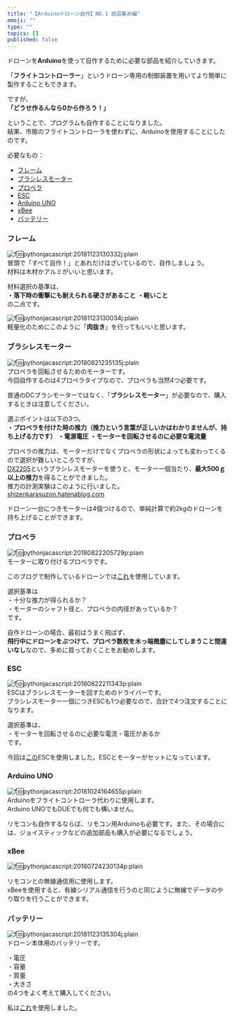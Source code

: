 ```yaml
---
title: "【Arduinoドローン自作】NO.1 部品集め編"
emoji: ""
type: ""
topics: []
published: false
---
```


ドローンを**Arduino**を使って自作するために必要な部品を紹介していきます。

「**フライトコントローラー**」というドローン専用の制御装置を用いてより簡単に製作することもできます。

ですが、  
**「どうせ作るんなら0から作ろう！」**

ということで、プログラムも自作することになりました。  
結果、市販のフライトコントローラを使わずに、Arduinoを使用することにしたのです。

必要なもの：

* [フレーム](#フレーム)
* [ブラシレスモーター](#ブラシレスモーター)
* [プロペラ](#プロペラ)
* [ESC](#ESC)
* [Arduino UNO](#Arduino-UNO)
* [xBee](#xBee)
* [バッテリー](#バッテリー)

### フレーム

![f:id:pythonjacascript:20181123130332j:plain](/images/ppythonjacascript2018112320181123130332.jpg "f:id:pythonjacascript:20181123130332j:plain")  
冒頭で「すべて自作！」とあれだけほざいているので、自作しましょう。  
材料は木材かアルミがいいと思います。

材料選択の基準は、  
**・落下時の衝撃にも耐えられる硬さがあること** 
**・軽いこと**  
の二点です。

![f:id:pythonjacascript:20181123130034j:plain](/images/ppythonjacascript2018112320181123130034.jpg "f:id:pythonjacascript:20181123130034j:plain")  
軽量化のためにこのように「**肉抜き**」を行ってもいいと思います。  
  
  
### ブラシレスモーター

![f:id:pythonjacascript:20180821235135j:plain](/images/ppythonjacascript2018082120180821235135.jpg "f:id:pythonjacascript:20180821235135j:plain")  
プロペラを回転させるためのモーターです。  
今回自作するのは4プロペラタイプなので、プロペラも当然4つ必要です。

普通のDCブラシモーターではなく、「**ブラシレスモーター**」が必要なので、購入するときは注意してください。

選ぶポイントは以下の3つ。  
**・プロペラを付けた時の推力（推力という言葉が正しいかはわかりませんが、持ち上げる力です）** 
**・電源電圧** 
**・モーターを回転させるのに必要な電流量**

  
プロペラの推力は、モーターだけでなくプロペラの形状によっても変わってくるので選択が難しいところですが、  
[DX2205](https://www.amazon.co.jp/2%E5%80%8BDX2205-2300KV-RC%E3%83%AC%E3%83%BC%E3%82%B7%E3%83%B3%E3%82%B0%E3%83%89%E3%83%AD%E3%83%BC%E3%83%B3QAV250-280%E7%94%A82-4S-CCW%E3%83%96%E3%83%A9%E3%82%B7%E3%83%AC%E3%82%B9%E3%83%A2%E3%83%BC%E3%82%BF%E3%83%BC/dp/B07KQ179WP/ref=sr%5F1%5F1?s=toys&ie=UTF8&qid=1542946257&sr=1-1&keywords=DX2205)というブラシレスモーターを使うと、モーター一個当たり、**最大500ｇ以上の推力**を得ることができました。  
推力の計測実験はこのように行いました。  
[shizenkarasuzon.hatenablog.com](https://shizenkarasuzon.hatenablog.com/entry/2018/08/22/212046)

ドローン一台につきモーターは4個つけるので、単純計算で約2kgのドローンを持ち上げることができます。  
  
  
### プロペラ

![f:id:pythonjacascript:20180822205729p:plain](/images/ppythonjacascript2018082220180822205729.png "f:id:pythonjacascript:20180822205729p:plain")  
モーターに取り付けるプロペラです。

このブログで制作しているドローンでは[これ](https://www.amazon.co.jp/HOBBYPOWER-5045%E6%8E%A8%E9%80%B2%E6%A9%9F%E3%83%97%E3%83%AD%E3%83%9A%E3%83%A9-PropellerCW-%E9%81%A9%E7%94%A8Mini-QAV250/dp/B016ZQUW1Y/ref=sr%5F1%5F4?s=hobby&ie=UTF8&qid=1542947872&sr=1-4&keywords=5045)を使用しています。

選択基準は  
・十分な推力が得られるか？  
・モーターのシャフト径と、プロペラの内径があっているか？  
です。

自作ドローンの場合、最初はうまく飛ばず、  
**飛行中にドローンをぶつけて、プロペラ数枚を木っ端微塵にしてしまうこと間違いなし**なので、多めに買っておくことをお勧めします。  
  
### ESC

![f:id:pythonjacascript:20180822211343p:plain](/images/ppythonjacascript2018082220180822211343.png "f:id:pythonjacascript:20180822211343p:plain")  
ESCはブラシレスモーターを回すためのドライバーです。  
ブラシレスモーター一個につきESCも1つ必要なので、合計で4つ注文することになります。

選択基準は、  
・モーターを回転させるのに必要な電流・電圧があるか  
です。

今回は[この](https://www.amazon.co.jp/GoolRC-%E3%82%B9%E3%83%94%E3%83%BC%E3%83%89%E3%82%B3%E3%83%B3%E3%83%88%E3%83%AD%E3%83%BC%E3%83%A9-DX2205-RC%E3%83%AC%E3%83%BC%E3%82%B9%E3%83%9E%E3%83%AB%E3%83%81%E3%82%B3%E3%83%97%E3%82%BF%E3%83%BC-%E3%83%89%E3%83%AD%E3%83%BC%E3%83%B3%E3%82%AF%E3%83%AF%E3%83%83%E3%83%89%E3%83%AD%E3%83%BC%E3%82%BF%E3%83%BC%E7%94%A8/dp/B0748GGSFZ/ref=sr%5F1%5F3?ie=UTF8&qid=1542948148&sr=8-3&keywords=DX2205%E3%80%80ESC)ESCを使用しました。ESCとモーターがセットになっています。  
  
  
### Arduino UNO

![f:id:pythonjacascript:20181024164655p:plain](/images/ppythonjacascript2018102420181024164655.png "f:id:pythonjacascript:20181024164655p:plain")  
Arduinoをフライトコントローラ代わりに使用します。  
Arduino UNOでもDUEでも何でも構いません。

リモコンも自作するならば、リモコン用Arduinoも必要です。また、その場合には、ジョイスティックなどの追加部品も購入が必要になるでしょう。  
  
### xBee

![f:id:pythonjacascript:20180724230134p:plain](/images/ppythonjacascript2018072420180724230134.png "f:id:pythonjacascript:20180724230134p:plain")

リモコンとの無線通信用に使用します。  
xBeeを使用すると、有線シリアル通信を行うのと同じように無線でデータのやり取りを行うことができます。  
  
  
### バッテリー

![f:id:pythonjacascript:20181123135304j:plain](/images/ppythonjacascript2018112320181123135304.jpg "f:id:pythonjacascript:20181123135304j:plain")  
ドローン本体用のバッテリーです。

・電圧  
・容量  
・質量  
・大きさ  
の4つをよく考えて購入してください。

私は[これ](https://www.amazon.co.jp/%E9%9B%BB%E5%8B%95%E3%82%AC%E3%83%B3%E7%94%A8%E3%83%AA%E3%83%9D%E3%83%90%E3%83%83%E3%83%86%E3%83%AA%E3%83%BC%E3%80%90-%E3%83%9F%E3%83%8B%E3%82%BF%E3%82%A4%E3%83%97-7-4v-1300mAh-40C/dp/B06WP4GC3C/ref=sr%5F1%5F28?ie=UTF8&qid=1542948664&sr=8-28&keywords=%E3%83%90%E3%83%83%E3%83%86%E3%83%AA%E3%83%BC%E3%80%80%E9%9B%BB%E5%8B%95%E3%82%AC%E3%83%B3)を使用しました。